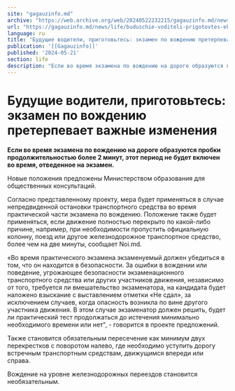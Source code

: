 ```yaml
---
site: "gagauzinfo.md"
archive: "https://web.archive.org/web/20240522232215/gagauzinfo.md/news/life/buduschie-voditeli-prigotovtes-ekzamen-po-vozhdeniyu-preterpevaet-vazhnie-izmeneniya"
url: "https://gagauzinfo.md/news/life/buduschie-voditeli-prigotovtes-ekzamen-po-vozhdeniyu-preterpevaet-vazhnie-izmeneniya"
language: ru
title: "Будущие водители, приготовьтесь: экзамен по вождению претерпевает важные изменения"
publication: '[[Gagauzinfo]]'
published: '2024-05-21'
section: life
description: "Если во время экзамена по вождению на дороге образуются пробки продолжительностью более 2 минут, этот период не будет включен во время, отведенное на экзамен."
---
```


# Будущие водители, приготовьтесь: экзамен по вождению претерпевает важные изменения

**Если во время экзамена по вождению на дороге образуются пробки продолжительностью более 2 минут, этот период не будет включен во время, отведенное на экзамен.**

Новые положения предложены Министерством образования для общественных консультаций.

Согласно представленному проекту, мера будет применяться в случае непредвиденной остановки транспортного средства во время практической части экзамена по вождению. Положение также будет применяться, если движение полностью перекрыто по какой-либо причине, например, при необходимости пропустить официальную колонну, поезд или другое железнодорожное транспортное средство, более чем на две минуты, сообщает Noi.md.

«Во время практического экзамена экзаменуемый должен убедиться в том, что он находится в безопасности. За ошибки в вождении или поведение, угрожающее безопасности экзаменационного транспортного средства или других участников движения, независимо от того, требуется ли вмешательство экзаменатора, на кандидата будет наложено взыскание с выставлением отметки «Не сдал», за исключением случаев, когда опасность возникла по вине другого участника движения. В этом случае экзаменатор должен решить, будет ли практический тест продолжаться до истечения минимально необходимого времени или нет", - говорится в проекте предложений.

Также становится обязательным пересечение как минимум двух перекрестков с поворотом налево, где необходимо уступить дорогу встречным транспортным средствам, движущимся впереди или справа.

Вождение на уровне железнодорожных переездов становится необязательным.